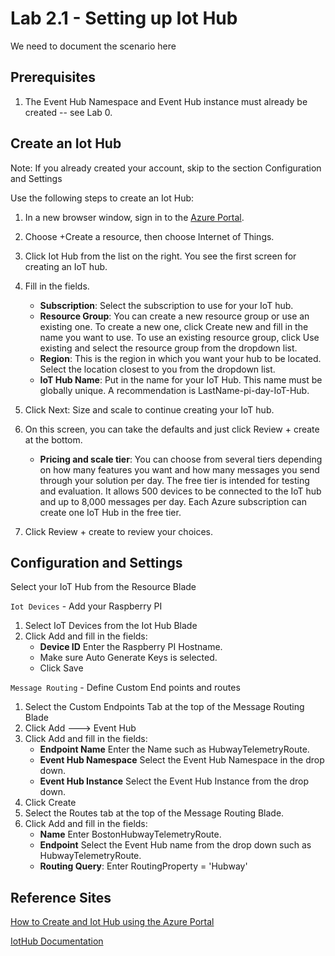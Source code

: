 # Lab 2.1 - Setting up Iot Hub
We need to document the scenario here


## Prerequisites
1.  The Event Hub Namespace and Event Hub instance must already be created -- see Lab 0.

## Create an Iot Hub

Note:  If you already created your account, skip to the section Configuration and Settings

Use the following steps to create an Iot Hub:    

1. In a new browser window, sign in to the [Azure Portal][Azure-Portal].

2. Choose +Create a resource, then choose Internet of Things.
3. Click Iot Hub from the list on the right. You see the first screen for creating an IoT hub.
4. Fill in the fields.
   * **Subscription**: Select the subscription to use for your IoT hub.
   * **Resource Group**: You can create a new resource group or use an existing one. To create a new one, click Create new and fill in the name you want to use. To use an existing resource group, click Use existing and select the resource group from the dropdown list.
   * **Region**: This is the region in which you want your hub to be located. Select the location closest to you from the dropdown list.
   * **IoT Hub Name**: Put in the name for your IoT Hub. This name must be globally unique. A recommendation is LastName-pi-day-IoT-Hub.
5. Click Next: Size and scale to continue creating your IoT hub.  
6. On this screen, you can take the defaults and just click Review + create at the bottom.  
    * **Pricing and scale tier**: You can choose from several tiers depending on how many features you want and how many messages you send through your solution per day. The free tier is intended for testing and evaluation. It allows 500 devices to be connected to the IoT hub and up to 8,000 messages per day. Each Azure subscription can create one IoT Hub in the free tier.

7.  Click Review + create to review your choices. 


   

## Configuration and Settings

Select your IoT Hub from the Resource Blade

`Iot Devices` - Add your Raspberry PI

1.  Select IoT Devices from the Iot Hub Blade
2.  Click Add and fill in the fields:
    * **Device ID**  Enter the Raspberry PI Hostname.
    * Make sure Auto Generate Keys is selected.
    * Click Save
   
`Message Routing` - Define Custom End points and routes
1.  Select the Custom Endpoints Tab at the top of the Message Routing Blade
2.  Click Add ---> Event Hub
3.  Click Add and fill in the fields:
    * **Endpoint Name**  Enter the Name such as HubwayTelemetryRoute.
    * **Event Hub Namespace**  Select the Event Hub Namespace in the drop down.
    * **Event Hub Instance**  Select the Event Hub Instance from the drop down.
4.  Click Create
5.  Select the Routes tab at the top of the Message Routing Blade.
6.  Click Add and fill in the fields:
    * **Name**  Enter BostonHubwayTelemetryRoute.
    * **Endpoint** Select the Event Hub name from the drop down such as HubwayTelemetryRoute.
    * **Routing Query**:  Enter RoutingProperty = 'Hubway'



## Reference Sites

[How to Create and Iot Hub using the Azure Portal][Create-iot-hub]

[IotHub Documentation][IotHub-Documentation]



[Azure-Portal]: https://portal.azure.com/ 

[Create-iot-hub]: https://docs.microsoft.com/en-us/azure/iot-hub/iot-hub-create-through-portal

[IotHub-Documentation]: https://docs.microsoft.com/en-us/azure/iot-hub/
